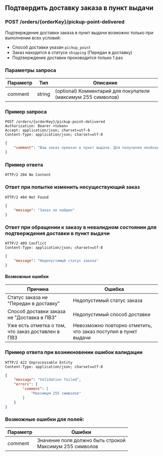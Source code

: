 ## Подтвердить доставку заказа в пункт выдачи

### POST /orders/{orderKey}/pickup-point-delivered

Подтверждение доставки заказа в пункт выдачи возможно только при выполнении всех условий:
 - Способ доставки указан `pickup_point`
 - Заказ находится в статусе `shipping` (Передан в доставку)
 - Подтверждение доставки производится только 1 раз

### Параметры запроса

|Параметр|Тип|Описание|
|---|---|---|
|comment|string|(optional) Комментарий для покупателя (максимум 255 символов)|

### Пример запроса

```http
POST /orders/{orderKey}/pickup-point-delivered
Authorization: Bearer <token>
Accept: application/json; charset=utf-8
Content-Type: application/json; charset=utf-8
```
```json
{
    "comment": "Ваш заказ приехал в пункт выдачи. Для получения необходим паспорт."
}
```

### Пример ответа
```http
HTTP/2 204 No Content
```

### Ответ при попытке изменить несуществующий заказ

```http
HTTP/2 404 Not Found
```
```json
{
    "message": "Заказ не найден"
}
```

### Ответ при обращении к заказу в невалидном состоянии для подтверждения доставки в пункт выдачи

```http
HTTP/2 409 Conflict
Content-Type: application/json; charset=utf-8
```
```json
{
    "message": "Недопустимый статус заказа"
}
```

#### Возможные ошибки
|Причина|Ошибка|
|---|---|
|Статус заказа не "Передан в доставку"|Недопустимый статус заказа|
|Способ доставки заказа не "Доставка в ПВЗ"|Недопустимый способ доставки|
|Уже есть отметка о том, что заказ доставлен в ПВЗ|Невозможно повторно отметить, что заказ поступил в пункт выдачи|

### Пример ответа при возникновении ошибок валидации

```http
HTTP/2 422 Unprocessable Entity
Content-Type: application/json; charset=utf-8
```
```json
{
    "message": "Validation failed",
    "errors": {
        "comment": [
            "Максимум 255 символов"
        ]
    }
}
```

### Возможные ошибки для полей:

|Параметр|Ошибки|
|---|---|
|comment|Значение поля должно быть строкой<br>Максимум 255 символов|
